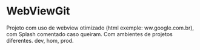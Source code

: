# WebViewGit


Projeto com uso de webview otimizado (html exemple: ww.google.com.br), com Splash comentado caso queiram.
Com ambientes de projetos diferentes. dev, hom, prod.
